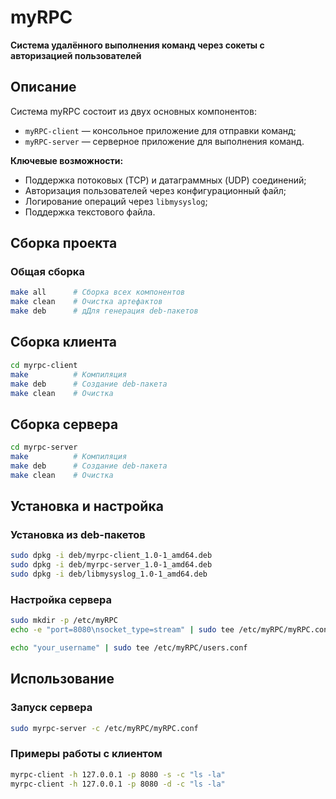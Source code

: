 # myRPC
**Система удалённого выполнения команд через сокеты с авторизацией пользователей**

## Описание
Система myRPC состоит из двух основных компонентов:
- `myRPC-client` — консольное приложение для отправки команд;
- `myRPC-server` — серверное приложение для выполнения команд.

**Ключевые возможности:**
- Поддержка потоковых (TCP) и датаграммных (UDP) соединений;
- Авторизация пользователей через конфигурационный файл;
- Логирование операций через `libmysyslog`;
- Поддержка текстового файла.

## Сборка проекта
### Общая сборка
```bash
make all      # Сборка всех компонентов
make clean    # Очистка артефактов
make deb      # дДля генерация deb-пакетов
```

## Сборка клиента
```bash
cd myrpc-client
make          # Компиляция
make deb      # Создание deb-пакета
make clean    # Очистка
```
## Сборка сервера
```bash
cd myrpc-server
make          # Компиляция
make deb      # Создание deb-пакета
make clean    # Очистка
```

## Установка и настройка
### Установка из deb-пакетов
```bash
sudo dpkg -i deb/myrpc-client_1.0-1_amd64.deb
sudo dpkg -i deb/myrpc-server_1.0-1_amd64.deb
sudo dpkg -i deb/libmysyslog_1.0-1_amd64.deb
```
### Настройка сервера
```bash
sudo mkdir -p /etc/myRPC
echo -e "port=8080\nsocket_type=stream" | sudo tee /etc/myRPC/myRPC.conf
```
```bash
echo "your_username" | sudo tee /etc/myRPC/users.conf
```

## Использование
### Запуск сервера
```bash
sudo myrpc-server -c /etc/myRPC/myRPC.conf
```
### Примеры работы с клиентом
```bash
myrpc-client -h 127.0.0.1 -p 8080 -s -c "ls -la"
myrpc-client -h 127.0.0.1 -p 8080 -d -c "ls -la"
```
